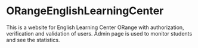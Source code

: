 # ORangeEnglishLearningCenter
This is a website for English Learning Center ORange with authorization, verification and validation of users. Admin page is used to monitor students and see the statistics.
